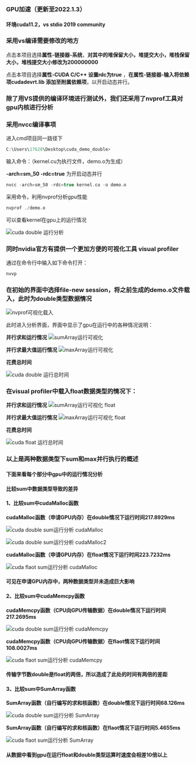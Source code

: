### GPU加速（更新至2022.1.3）

#### 环境cuda11.2，vs stdio 2019 community

### 采用vs编译需要修改的地方

点击本项目选择**属性-链接器-系统**，**对其中的堆保留大小，堆提交大小，堆栈保留大小，堆栈提交大小修改为200000000**

点击本项目选择**属性-CUDA C/C++ 设置rdc为true** ，**在属性-链接器-输入将依赖项cudadevrt.lib 添加至附属依赖项**，以开启动态并行。


### 除了用VS提供的编译环境进行测试外，我们还采用了nvprof工具对gpu内核进行分析
### 采用nvcc编译事项

进入cmd项目同一路径下

```c
C:\Users\17628\Desktop\cuda_demo_double>
```

输入命令：（kernel.cu为执行文件，demo.o为生成）

**-arch=sm_50 -rdc=true** 为开启动态并行

```c
nvcc -arch=sm_50 -rdc=true kernel.cu -o demo.o 
```

采用命令，利用nvprof分析gpu性能

```c
nvprof ./demo.o
```

可以查看kernel在gpu上的运行情况

![cuda double 运行分析](cuda_speedup/cuda/cuda%20double%20运行分析.png)

### 同时nvidia官方有提供一个更加方便的可视化工具 **visual profiler**

通过在命令行中输入如下命令打开：
```c
nvvp
```
### 在初始的界面中选择file-new session，将之前生成的demo.o文件载入，**此时为double类型数据情况**

![nvprof可视化载入](cuda_speedup/cuda/nvprof可视化载入.png)

此时进入分析界面，界面中显示了gpu在运行中的各种情况说明：

**并行求和运行情况**
![sumArray运行可视化](cuda_speedup/cuda/sumArray运行可视化.png)

**并行求最大值运行情况**
![maxArray运行可视化](cuda_speedup/cuda/maxArray运行可视化.png)

**花费总时间**

![cuda double 运行总时间](cuda_speedup/cuda/cuda%20double%20运行总时间.png)


### 在visual profiler中载入**float数据类型**的情况下：

**并行求和运行情况**
![sumArray运行可视化 float](cuda_speedup/cuda/sumArray运行可视化%20float.png)

**并行求最大值运行情况**
![maxArray运行可视化 float](cuda_speedup/cuda/maxArray运行可视化%20float.png)

**花费总时间**

![cuda float 运行总时间](cuda_speedup/cuda/cuda%20float%20运行总时间.png)


### 以上是两种数据类型下sum和max并行执行的概述

#### 下面来看每个部分中gpu中的运行情况分析

#### 比较sum中数据类型导致的差异

#### 1、比较sum中cudaMalloc函数

**cudaMalloc函数（申请GPU内存）在double情况下运行时间217.8929ms**

![cuda double sum运行分析 cudaMalloc](cuda_speedup/cuda/cuda%20double%20sum运行分析%20cudaMalloc.png)

![cuda double sum运行分析 cudaMalloc2](cuda_speedup/cuda/cuda%20double%20sum运行分析%20cudaMalloc2.png)

**cudaMalloc函数（申请GPU内存）在float情况下运行时间223.7232ms**

![cuda flaot sum运行分析 cudaMalloc](cuda_speedup/cuda/cuda%20float%20sum运行分析%20cudaMalloc.png)

#### 可见在申请GPU内存中，两种数据类型并未造成巨大影响

#### 2、比较sum中cudaMemcpy函数

**cudaMemcpy函数（CPU向GPU传输数据）在double情况下运行时间217.2695ms**

![cuda double sum运行分析 cudaMemcpy](cuda_speedup/cuda/cuda%20double%20sum运行分析%20cudaMemcpy.png)

**cudaMemcpy函数（CPU向GPU传输数据）在flaot情况下运行时间108.0027ms**

![cuda flaot sum运行分析 cudaMemcpy](cuda_speedup/cuda/cuda%20float%20sum运行分析%20cudaMemcpy.png)

#### 传输字节数double是float的两倍，所以造成了此处的时间有两倍的差距

#### 3、比较sum中SumArray函数

**SumArray函数（自行编写的求和核函数）在double情况下运行时间68.126ms**

![cuda double sum运行分析 SumArray](cuda_speedup/cuda/cuda%20double%20sum运行分析%20SumArray.png)

**SumArray函数（自行编写的求和核函数）在flaot情况下运行时间5.4655ms**

![cuda flaot sum运行分析 SumArray](cuda_speedup/cuda/cuda%20float%20sum运行分析%20SumArray.png)

#### 从数据中看到gpu在运行float和double类型运算时速度会相差10倍以上




